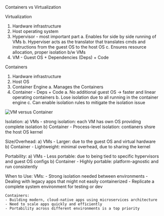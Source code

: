 Containers vs Virtualization

Virtualization
1. Hardware infrastructure
2. Host operating system
3. Hypervisor - most important part
    a. Enables for side by side running of VMs
    b. Hyperviser acts as the translator that translates cmds and instructions from the guest OS to the host OS
    c. Ensures resource allocation, proper isolation b/w VMs
4. VM - Guest OS + Dependencies (Deps) + Code

Containers 
1. Hardware infrastructure
2. Host OS
3. Container Engine
    a. Manages the Containers
4. Container - Deps + Code
    a. No additional guest OS -> faster and linear operating containers
    b. Lose isolation due to all running in the container engine
    c. Can enable isolation rules to mitigate the isolation issue


![VM versus Container](img/VM_vs_Container_Model.png)

Isolation:
    a) VMs - strong isolation: each VM has own OS providing complete isolation
    b) Container - Process-level isolation: contianers shsre the host OS kernel

Size/Overhead:
    a) VMs - Larger: due to the guest OS and virtual hardware
    b) Container - Lightweight: minimal overhead, due to sharing the kernel

Portability:
    a) VMs - Less portable: due to being tied to specific hypervisors and guest OS configs
    b) Container - Highly portable: platform-agnostic and run consistently

When to Use:
    VMs:
    - Strong isolation needed between environments
    - Dealing with legacy apps that might not easily containerized
    - Replicate a complete system environment for testing or dev

    Containers:
    - Building modern, cloud-native apps using microservices architecture
    - Need to scale apps quickly and efficiently
    - Portability across different environments is a top priority